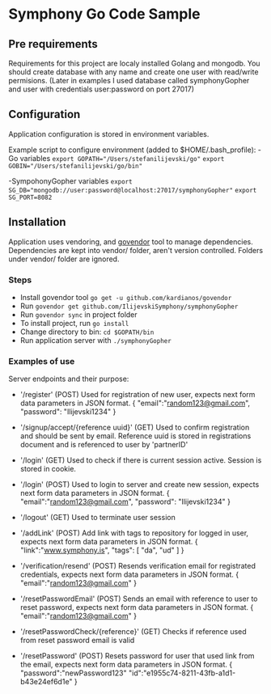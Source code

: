 # Symphony Go Code Sample

## Pre requirements ##
Requirements for this project are localy installed Golang and mongodb.
You should create database with any name and create one user with read/write permisions.
(Later in examples I used database called symphonyGopher and user with credentials user:password on port 27017)

## Configuration ##

Application configuration is stored in environment variables.

Example script to configure environment (added to $HOME/.bash_profile):
-Go variables
`export GOPATH="/Users/stefanilijevski/go"`
`export GOBIN="/Users/stefanilijevski/go/bin"`

-SympohonyGopher variables
`export SG_DB="mongodb://user:password@localhost:27017/symphonyGopher"`
`export SG_PORT=8082`

## Installation ##

Application uses vendoring, and [govendor](https://github.com/kardianos/govendor) tool to manage dependencies.
Dependencies are kept into vendor/ folder, aren't version controlled. Folders under vendor/ folder are ignored.

### Steps ###

- Install govendor tool `go get -u github.com/kardianos/govendor`
- Run `govendor get github.com/IlijevskiSymphony/symphonyGopher`
- Run `govendor sync` in project folder
- To install project, run `go install`
- Change directory to bin: `cd $GOPATH/bin`
- Run application server with `./symphonyGopher`


### Examples of use ###
Server endpoints and their purpose:
- '/register' (POST)
  Used for registration of new user, expects next form data parameters in JSON format.
  {
  	"email":"random123@gmail.com",
  	"password": "Ilijevski1234"
  }

- '/signup/accept/{reference uuid}' (GET)
  Used to confirm registration and should be sent by email. Reference uuid is stored in registrations document and is referenced to user by 'partnerID'

- '/login' (GET)
  Used to check if there is current session active. Session is stored in cookie.

- '/login' (POST)
  Used to login to server and create new session, expects next form data parameters in JSON format.
  {
  	"email":"random123@gmail.com",
  	"password": "Ilijevski1234"
  }

- '/logout' (GET)
  Used to terminate user session

- '/addLink' (POST)
  Add link with tags to repository for logged in user, expects next form data parameters in JSON format.
  {
  	"link":"www.symphony.is",
  	"tags": [
              "da",
              "ud"
            ]
  }

- '/verification/resend' (POST)
  Resends verification email for registrated credentials, expects next form data parameters in JSON format.
  {
    "email":"random123@gmail.com"
  }

- '/resetPasswordEmail' (POST)
  Sends an email with reference to user to reset password, expects next form data parameters in JSON format.
  {
    "email":"random123@gmail.com"
  }

- '/resetPasswordCheck/{reference}' (GET)
  Checks if reference used from reset password email is valid

- '/resetPassword' (POST)
  Resets password for user that used link from the email, expects next form data parameters in JSON format.
  {
    "password":"newPassword123"
    "id":"e1955c74-8211-43fb-a1d1-b43e24ef6d1e"
  }
